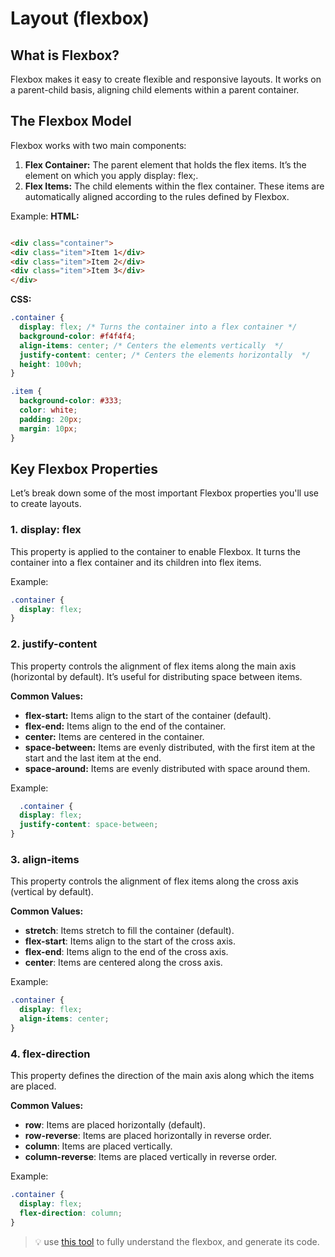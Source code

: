# Layout (flexbox)

## What is Flexbox?

Flexbox makes it easy to create flexible and responsive layouts. It works on a parent-child basis, aligning child
elements within a parent container.

## The Flexbox Model

Flexbox works with two main components:

1. **Flex Container:** The parent element that holds the flex items. It’s the element on which you apply display: flex;.
2. **Flex Items:** The child elements within the flex container. These items are automatically aligned according to the
   rules defined by Flexbox.

Example:
**HTML:**

  ```html

<div class="container">
  <div class="item">Item 1</div>
  <div class="item">Item 2</div>
  <div class="item">Item 3</div>
</div>
  ```

**CSS:**

  ```css
.container {
    display: flex; /* Turns the container into a flex container */
    background-color: #f4f4f4;
    align-items: center; /* Centers the elements vertically  */
    justify-content: center; /* Centers the elements horizontally  */
    height: 100vh;
}

.item {
    background-color: #333;
    color: white;
    padding: 20px;
    margin: 10px;
}
  ```

## Key Flexbox Properties

Let’s break down some of the most important Flexbox properties you'll use to create layouts.

### **1. display: flex**

This property is applied to the container to enable Flexbox. It turns the container into a flex container and its
children into flex items.

Example:

  ```css
.container {
    display: flex;
}
  ```

### **2. justify-content**
This property controls the alignment of flex items along the main axis (horizontal by default). It’s useful for
distributing space between items.

**Common Values:**

* **flex-start:** Items align to the start of the container (default).
* **flex-end:** Items align to the end of the container.
* **center:** Items are centered in the container.
* **space-between:** Items are evenly distributed, with the first item at the start and the last item at the end.
* **space-around:** Items are evenly distributed with space around them.

Example:

  ```css
    .container {
    display: flex;
    justify-content: space-between;
}
  ```

### **3. align-items**
This property controls the alignment of flex items along the cross axis (vertical by default).

**Common Values:**

* **stretch**: Items stretch to fill the container (default).
* **flex-start**: Items align to the start of the cross axis.
* **flex-end**: Items align to the end of the cross axis.
* **center**: Items are centered along the cross axis.

Example:

  ```css
.container {
    display: flex;
    align-items: center;
}
  ```

### **4. flex-direction**
This property defines the direction of the main axis along which the items are placed.

**Common Values:**

* **row**: Items are placed horizontally (default).
* **row-reverse**: Items are placed horizontally in reverse order.
* **column**: Items are placed vertically.
* **column-reverse**: Items are placed vertically in reverse order.

Example:

  ```css
.container {
    display: flex;
    flex-direction: column;
}
  ```

> 💡 use [this tool](https://angrytools.com/css-flex/) to fully understand the flexbox, and generate its code. 
